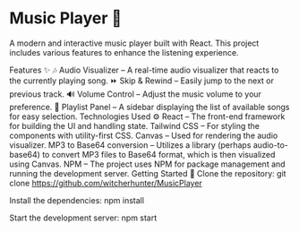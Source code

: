 # Music Player 🎵
A modern and interactive music player built with React. This project includes various features to enhance the listening experience.

Features ✨
🎶 Audio Visualizer – A real-time audio visualizer that reacts to the currently playing song.
⏩ Skip & Rewind – Easily jump to the next or previous track.
🔊 Volume Control – Adjust the music volume to your preference.
📜 Playlist Panel – A sidebar displaying the list of available songs for easy selection.
Technologies Used ⚙️
React – The front-end framework for building the UI and handling state.
Tailwind CSS – For styling the components with utility-first CSS.
Canvas – Used for rendering the audio visualizer.
MP3 to Base64 conversion – Utilizes a library (perhaps audio-to-base64) to convert MP3 files to Base64 format, which is then visualized using Canvas.
NPM – The project uses NPM for package management and running the development server.
Getting Started 🚀
Clone the repository:
git clone https://github.com/witcherhunter/MusicPlayer

Install the dependencies:
npm install

Start the development server:
npm start

